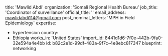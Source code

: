 title: 'Mawlid Abdi'
organization: 'Somali Regional Health Bureau'
job_title: 'Coordinator of surveillance'
official_title: ''
email_address: mawlidabdi114@gmail.com
post_nominal_letters: 'MPH in Field Epidemiology'
expertise:
  - hypertension
country:
  - Ethiopia
works_in: 'United States'
import_id: 8441d1d6-7f0e-442b-9fa0-32e594a4e4bb
id: b82c2e1d-99df-483a-9f7c-4e8ebc817347
blueprint: networking
